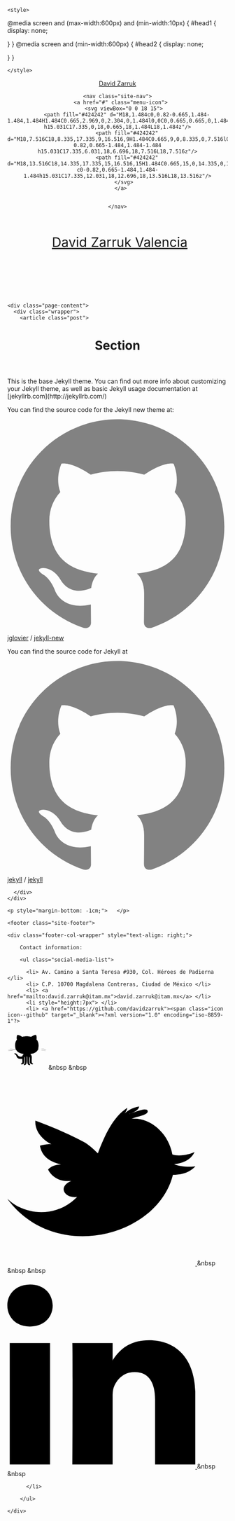 <!DOCTYPE html>
<html>

  <head>
  <meta charset="utf-8">
  <meta http-equiv="X-UA-Compatible" content="IE=edge">
  <meta name="viewport" content="width=device-width, initial-scale=1">

  <title>Section</title>
  <meta name="description" content="">

<!--   <link rel="shortcut icon" href="http://www.lapatria.com/sites/default/files/imagenprincipal/2016/Junio/oncecal.jpg" />
 -->  <link rel="shortcut icon" href="https://pbs.twimg.com/profile_images/881029184792911872/lHliXW-3_400x400.jpg" />
  <link rel="stylesheet" href="css/main.css">
  <link rel="canonical" href="http://localhost:4000/about/">
  <link rel="alternate" type="application/rss+xml" title="David Zarruk" href="http://localhost:4000/feed.xml">
  <script>
  (function(i,s,o,g,r,a,m){i['GoogleAnalyticsObject']=r;i[r]=i[r]||function(){
  (i[r].q=i[r].q||[]).push(arguments)},i[r].l=1*new Date();a=s.createElement(o),
  m=s.getElementsByTagName(o)[0];a.async=1;a.src=g;m.parentNode.insertBefore(a,m)
  })(window,document,'script','https://www.google-analytics.com/analytics.js','ga');

  ga('create', 'UA-80754518-1', 'auto');
  ga('send', 'pageview');

</script>
</head>


  <body>

    
<head>
    <meta charset="UTF-8">
    
    <style>
        


@media screen and (max-width:600px) and (min-width:10px)
{
  #head1 {
    display: none;
    
  }
}
@media screen and (min-width:600px)
{
  #head2 {
    display: none;

  }
}

    </style>
</head>


<header class="site-header" id="head1">

  <div class="wrapper">

<div class="wrap">
  <div class="type-wrap">
<!--     <div id="typed-strings">
      <p> <a class="site-title" href="/">david zarruk valencia</a> </p> -->
      <p> <a class="site-title" href="/">David Zarruk</a> </p>
<!--     </div> -->
    <span id="typed" style="white-space:pre;"></span>
  </div>
</div>

    

    <nav class="site-nav">
      <a href="#" class="menu-icon">
        <svg viewBox="0 0 18 15">
          <path fill="#424242" d="M18,1.484c0,0.82-0.665,1.484-1.484,1.484H1.484C0.665,2.969,0,2.304,0,1.484l0,0C0,0.665,0.665,0,1.484,0 h15.031C17.335,0,18,0.665,18,1.484L18,1.484z"/>
          <path fill="#424242" d="M18,7.516C18,8.335,17.335,9,16.516,9H1.484C0.665,9,0,8.335,0,7.516l0,0c0-0.82,0.665-1.484,1.484-1.484 h15.031C17.335,6.031,18,6.696,18,7.516L18,7.516z"/>
          <path fill="#424242" d="M18,13.516C18,14.335,17.335,15,16.516,15H1.484C0.665,15,0,14.335,0,13.516l0,0 c0-0.82,0.665-1.484,1.484-1.484h15.031C17.335,12.031,18,12.696,18,13.516L18,13.516z"/>
        </svg>
      </a>

      
    </nav>

  </div>

</header>


<header class="site-header" id="head2" style="border-top: 0px solid $grey-color-dark; border-bottom: 0px solid $grey-color-light; min-height: 100px;">

  <div class="wrapper">

<div class="wrap" style="margin-bottom: -70px; margin-left: 10px">
      <p> <a class="site-title" style="font-size: 30px;" href="/">David Zarruk Valencia</a> </p>
  </div>
</div>

    


  </div>

</header>


    <div class="page-content">
      <div class="wrapper">
        <article class="post">

  <header class="post-header">
    <h1 class="post-title">Section</h1>
  </header>

  <div class="post-content">
    This is the base Jekyll theme. You can find out more info about customizing your Jekyll theme, as well as basic Jekyll usage documentation at [jekyllrb.com](http://jekyllrb.com/)

You can find the source code for the Jekyll new theme at:
<a href="https://github.com/jglovier"><span class="icon icon--github"><svg viewBox="0 0 16 16"><path fill="#828282" d="M7.999,0.431c-4.285,0-7.76,3.474-7.76,7.761 c0,3.428,2.223,6.337,5.307,7.363c0.388,0.071,0.53-0.168,0.53-0.374c0-0.184-0.007-0.672-0.01-1.32 c-2.159,0.469-2.614-1.04-2.614-1.04c-0.353-0.896-0.862-1.135-0.862-1.135c-0.705-0.481,0.053-0.472,0.053-0.472 c0.779,0.055,1.189,0.8,1.189,0.8c0.692,1.186,1.816,0.843,2.258,0.645c0.071-0.502,0.271-0.843,0.493-1.037 C4.86,11.425,3.049,10.76,3.049,7.786c0-0.847,0.302-1.54,0.799-2.082C3.768,5.507,3.501,4.718,3.924,3.65 c0,0,0.652-0.209,2.134,0.796C6.677,4.273,7.34,4.187,8,4.184c0.659,0.003,1.323,0.089,1.943,0.261 c1.482-1.004,2.132-0.796,2.132-0.796c0.423,1.068,0.157,1.857,0.077,2.054c0.497,0.542,0.798,1.235,0.798,2.082 c0,2.981-1.814,3.637-3.543,3.829c0.279,0.24,0.527,0.713,0.527,1.437c0,1.037-0.01,1.874-0.01,2.129 c0,0.208,0.14,0.449,0.534,0.373c3.081-1.028,5.302-3.935,5.302-7.362C15.76,3.906,12.285,0.431,7.999,0.431z"/></svg>
</span><span class="username">jglovier</span></a>
 /
[jekyll-new](https://github.com/jglovier/jekyll-new)

You can find the source code for Jekyll at
<a href="https://github.com/jekyll"><span class="icon icon--github"><svg viewBox="0 0 16 16"><path fill="#828282" d="M7.999,0.431c-4.285,0-7.76,3.474-7.76,7.761 c0,3.428,2.223,6.337,5.307,7.363c0.388,0.071,0.53-0.168,0.53-0.374c0-0.184-0.007-0.672-0.01-1.32 c-2.159,0.469-2.614-1.04-2.614-1.04c-0.353-0.896-0.862-1.135-0.862-1.135c-0.705-0.481,0.053-0.472,0.053-0.472 c0.779,0.055,1.189,0.8,1.189,0.8c0.692,1.186,1.816,0.843,2.258,0.645c0.071-0.502,0.271-0.843,0.493-1.037 C4.86,11.425,3.049,10.76,3.049,7.786c0-0.847,0.302-1.54,0.799-2.082C3.768,5.507,3.501,4.718,3.924,3.65 c0,0,0.652-0.209,2.134,0.796C6.677,4.273,7.34,4.187,8,4.184c0.659,0.003,1.323,0.089,1.943,0.261 c1.482-1.004,2.132-0.796,2.132-0.796c0.423,1.068,0.157,1.857,0.077,2.054c0.497,0.542,0.798,1.235,0.798,2.082 c0,2.981-1.814,3.637-3.543,3.829c0.279,0.24,0.527,0.713,0.527,1.437c0,1.037-0.01,1.874-0.01,2.129 c0,0.208,0.14,0.449,0.534,0.373c3.081-1.028,5.302-3.935,5.302-7.362C15.76,3.906,12.285,0.431,7.999,0.431z"/></svg>
</span><span class="username">jekyll</span></a>
 /
[jekyll](https://github.com/jekyll/jekyll)

  </div>

</article>

      </div>
    </div>

    <p style="margin-bottom: -1cm;">   </p>

    <footer class="site-footer">

  <div class="wrapper">

    <div class="footer-col-wrapper" style="text-align: right;">

        Contact information:

        <ul class="social-media-list">
          
          <li> Av. Camino a Santa Teresa #930, Col. Héroes de Padierna </li>
          <li> C.P. 10700 Magdalena Contreras, Ciudad de México </li>
          <li> <a href="mailto:david.zarruk@itam.mx">david.zarruk@itam.mx</a> </li>
          <li style="height:7px"> </li>
          <li> <a href="https://github.com/davidzarruk"><span class="icon icon--github" target="_blank"><?xml version="1.0" encoding="iso-8859-1"?>
<!-- Generator: Adobe Illustrator 16.0.0, SVG Export Plug-In . SVG Version: 6.00 Build 0)  -->
<!DOCTYPE svg PUBLIC "-//W3C//DTD SVG 1.1//EN" "http://www.w3.org/Graphics/SVG/1.1/DTD/svg11.dtd">
<svg version="1.1" id="Capa_1" xmlns="http://www.w3.org/2000/svg" xmlns:xlink="http://www.w3.org/1999/xlink" x="0px" y="0px"
	 width="90px" height="90px" viewBox="0 0 90 90" style="enable-background:new 0 0 90 90;" xml:space="preserve">
<g>
	<path id="Github__x28_alt_x29_" d="M65.709,10.5c1.17,2.657,1.928,7.07,0.797,10.301c4.625,3.949,6.215,13.549,3.982,21.394
		C77.08,42.698,84.932,41.953,90,43.976c-4.738-0.609-11.209-1.804-17.32-1.388c-1.158,0.079-2.873-0.044-2.789,1.585
		c7.074,0.555,14.104,1.16,19.912,2.973c-5.761-0.941-12.754-2.375-19.912-2.574c-2.957,5.835-8.908,8.703-17.123,9.307
		c0.883,1.922,2.574,2.653,2.987,5.744c0.616,4.618-0.964,11.381,0.595,14.459c0.748,1.475,1.967,1.514,2.789,2.775
		c-2.012,2.381-7-0.268-7.568-2.775c-0.973-4.295,1.482-10.953-1.192-13.865c0.188,4.685-1.108,11.264,0.199,15.449
		c0.515,1.646,2.002,2.281,1.593,3.766c-9.352,0.949-5.443-12.104-6.972-19.81c-1.411,0.101-0.791,2.113-0.796,2.972
		c-0.04,7.524,1.54,17.844-6.57,16.838c-0.237-1.582,1.088-2.119,1.593-3.563c1.479-4.233-0.277-10.542,0.401-15.651
		c-3.095,2.334,0.325,10.48-1.593,14.657c-1.105,2.404-4.666,3.45-7.367,2.377c0.352-1.79,2.2-1.501,2.984-3.169
		c1.096-2.324,0.008-5.674,0.399-9.111c-5.729,1.144-10.173-0.166-12.348-3.764c-0.973-1.615-1.214-3.52-2.39-4.951
		c-1.17-1.432-3.04-1.625-3.582-3.563c7.095-1.708,7.367,7.302,13.739,7.524c1.954,0.071,2.97-0.563,4.778-0.988
		c0.506-2.272,1.589-3.967,3.186-5.153c-7.929-1.085-14.477-3.554-17.522-9.504c-7.208,0.354-13.804,1.317-19.913,2.771
		c5.545-2.014,12.384-2.736,19.715-2.973c-0.432-2.596-4.219-1.882-6.57-1.782C8.973,42.781,3.473,43.324,0,43.976
		c5.034-1.795,12.098-1.571,18.918-1.585c-2.086-6.54-1.363-16.929,3.186-20.798C20.815,18.344,21.215,13.03,22.9,10.5
		c5.079,0.228,8.159,2.443,11.35,4.557c3.957-1.125,8.118-1.685,13.54-1.387c2.28,0.126,4.651,1.151,6.369,0.989
		c1.685-0.158,3.542-2.049,5.178-2.771C61.468,10.947,63.271,10.588,65.709,10.5z"/>
</g>
<g>
</g>
<g>
</g>
<g>
</g>
<g>
</g>
<g>
</g>
<g>
</g>
<g>
</g>
<g>
</g>
<g>
</g>
<g>
</g>
<g>
</g>
<g>
</g>
<g>
</g>
<g>
</g>
<g>
</g>
</svg>
</span></a>  &nbsp &nbsp
                <a href="https://twitter.com/dzarruk"><span class="icon icon--twitter" target="_blank"><?xml version="1.0" encoding="iso-8859-1"?>
<!-- Generator: Adobe Illustrator 16.0.0, SVG Export Plug-In . SVG Version: 6.00 Build 0)  -->
<!DOCTYPE svg PUBLIC "-//W3C//DTD SVG 1.1//EN" "http://www.w3.org/Graphics/SVG/1.1/DTD/svg11.dtd">
<svg version="1.1" id="Capa_1" xmlns="http://www.w3.org/2000/svg" xmlns:xlink="http://www.w3.org/1999/xlink" x="0px" y="0px"
	 width="430.117px" height="430.117px" viewBox="0 0 430.117 430.117" style="enable-background:new 0 0 430.117 430.117;"
	 xml:space="preserve">
<g>
	<path id="Twitter__x28_alt_x29_" d="M381.384,198.639c24.157-1.993,40.543-12.975,46.849-27.876
		c-8.714,5.353-35.764,11.189-50.703,5.631c-0.732-3.51-1.55-6.844-2.353-9.854c-11.383-41.798-50.357-75.472-91.194-71.404
		c3.304-1.334,6.655-2.576,9.996-3.691c4.495-1.61,30.868-5.901,26.715-15.21c-3.5-8.188-35.722,6.188-41.789,8.067
		c8.009-3.012,21.254-8.193,22.673-17.396c-12.27,1.683-24.315,7.484-33.622,15.919c3.36-3.617,5.909-8.025,6.45-12.769
		C241.68,90.963,222.563,133.113,207.092,174c-12.148-11.773-22.915-21.044-32.574-26.192
		c-27.097-14.531-59.496-29.692-110.355-48.572c-1.561,16.827,8.322,39.201,36.8,54.08c-6.17-0.826-17.453,1.017-26.477,3.178
		c3.675,19.277,15.677,35.159,48.169,42.839c-14.849,0.98-22.523,4.359-29.478,11.642c6.763,13.407,23.266,29.186,52.953,25.947
		c-33.006,14.226-13.458,40.571,13.399,36.642C113.713,320.887,41.479,317.409,0,277.828
		c108.299,147.572,343.716,87.274,378.799-54.866c26.285,0.224,41.737-9.105,51.318-19.39
		C414.973,206.142,393.023,203.486,381.384,198.639z"/>
</g>
<g>
</g>
<g>
</g>
<g>
</g>
<g>
</g>
<g>
</g>
<g>
</g>
<g>
</g>
<g>
</g>
<g>
</g>
<g>
</g>
<g>
</g>
<g>
</g>
<g>
</g>
<g>
</g>
<g>
</g>
</svg>
</span></a> &nbsp &nbsp &nbsp
                <a href="https://co.linkedin.com/in/david-zarruk-valencia-94077730" target="_blank"><span class="icon icon--twitter"><?xml version="1.0" encoding="iso-8859-1"?>
<!-- Generator: Adobe Illustrator 16.0.0, SVG Export Plug-In . SVG Version: 6.00 Build 0)  -->
<!DOCTYPE svg PUBLIC "-//W3C//DTD SVG 1.1//EN" "http://www.w3.org/Graphics/SVG/1.1/DTD/svg11.dtd">
<svg version="1.1" id="Capa_1" xmlns="http://www.w3.org/2000/svg" xmlns:xlink="http://www.w3.org/1999/xlink" x="0px" y="0px"
	 width="430.117px" height="430.117px" viewBox="0 0 430.117 430.117" style="enable-background:new 0 0 430.117 430.117;"
	 xml:space="preserve">
<g>
	<path id="LinkedIn" d="M430.117,261.543V420.56h-92.188V272.193c0-37.271-13.334-62.707-46.703-62.707
		c-25.473,0-40.632,17.142-47.301,33.724c-2.432,5.928-3.058,14.179-3.058,22.477V420.56h-92.219c0,0,1.242-251.285,0-277.32h92.21
		v39.309c-0.187,0.294-0.43,0.611-0.606,0.896h0.606v-0.896c12.251-18.869,34.13-45.824,83.102-45.824
		C384.633,136.724,430.117,176.361,430.117,261.543z M52.183,9.558C20.635,9.558,0,30.251,0,57.463
		c0,26.619,20.038,47.94,50.959,47.94h0.616c32.159,0,52.159-21.317,52.159-47.94C103.128,30.251,83.734,9.558,52.183,9.558z
		 M5.477,420.56h92.184v-277.32H5.477V420.56z"/>
</g>
<g>
</g>
<g>
</g>
<g>
</g>
<g>
</g>
<g>
</g>
<g>
</g>
<g>
</g>
<g>
</g>
<g>
</g>
<g>
</g>
<g>
</g>
<g>
</g>
<g>
</g>
<g>
</g>
<g>
</g>
</svg>
</span> </a> &nbsp &nbsp 

          </li>

        </ul>

    </div>


  </div>




</footer>


  </body>

</html>
